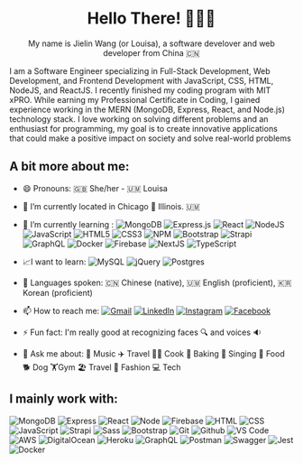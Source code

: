 <h1 align="center">Hello There! 🙋🏻‍♀️</h1>

<p align="center">My name is Jielin Wang (or Louisa), a software develover and web developer from China 🇨🇳 </p>
<p"> I am a Software Engineer specializing in Full-Stack Development, Web Development, and Frontend Development with JavaScript, CSS, HTML, NodeJS, and ReactJS. I recently finished my coding program with MIT xPRO. While earning my Professional Certificate in Coding, I gained experience working in the MERN (MongoDB, Express, React, and Node.js) technology stack. I love working on solving different problems and an enthusiast for programming, my goal is to create innovative applications that could make a positive impact on society and solve real-world problems</p>

## A bit more about me:

- 😄 Pronouns: 🇬🇧 She/her - 🇺🇲 Louisa
- 📍 I’m currently located in Chicago 🌆 Illinois. 🇺🇲
- 🌱 I’m currently learning :  ![MongoDB](https://img.shields.io/badge/MongoDB-%234ea94b.svg?style=for-the-badge&logo=mongodb&logoColor=white) ![Express.js](https://img.shields.io/badge/express.js-%23404d59.svg?style=for-the-badge&logo=express&logoColor=%2361DAFB) ![React](https://img.shields.io/badge/react-%2320232a.svg?style=for-the-badge&logo=react&logoColor=%2361DAFB) ![NodeJS](https://img.shields.io/badge/node.js-6DA55F?style=for-the-badge&logo=node.js&logoColor=white) ![JavaScript](https://img.shields.io/badge/javascript-%23323330.svg?style=for-the-badge&logo=javascript&logoColor=%23F7DF1E)  ![HTML5](https://img.shields.io/badge/html5-%23E34F26.svg?style=for-the-badge&logo=html5&logoColor=white) 	![CSS3](https://img.shields.io/badge/css3-%231572B6.svg?style=for-the-badge&logo=css3&logoColor=white) ![NPM](https://img.shields.io/badge/NPM-%23000000.svg?style=for-the-badge&logo=npm&logoColor=white)  ![Bootstrap](https://img.shields.io/badge/bootstrap-%23563D7C.svg?style=for-the-badge&logo=bootstrap&logoColor=white) ![Strapi](https://img.shields.io/badge/strapi-%232E7EEA.svg?style=for-the-badge&logo=strapi&logoColor=white) ![GraphQL](https://img.shields.io/badge/-GraphQL-E10098?style=for-the-badge&logo=graphql&logoColor=white) ![Docker](https://img.shields.io/badge/Docker-%230167ff?style=for-the-badge&logo=docker&logoColor=white) ![Firebase](https://img.shields.io/badge/-Firebase-E34F26?style=for-the-badge&logo=firebase&logoColor=ffffff) ![NextJS](https://img.shields.io/badge/nextjs-%23E0234E.svg?style=for-the-badge&logo=nextjs&logoColor=white) ![TypeScript](https://img.shields.io/badge/typescript-%23007ACC.svg?style=for-the-badge&logo=typescript&logoColor=white)
- 📈I want to learn: ![MySQL](https://img.shields.io/badge/mysql-%2300f.svg?style=for-the-badge&logo=mysql&logoColor=white) ![jQuery](https://img.shields.io/badge/jquery-%230769AD.svg?style=for-the-badge&logo=jquery&logoColor=white) ![Postgres](https://img.shields.io/badge/postgres-%23316192.svg?style=for-the-badge&logo=postgresql&logoColor=white) 
- 📢 Languages spoken: 🇨🇳 Chinese (native), 🇺🇲 English (proficient), 🇰🇷 Korean (proficient)

- 📫 How to reach me: [![Gmail](https://img.shields.io/badge/Gmail-D14836?style=for-the-badge&logo=gmail&logoColor=white&link=wangjielin777@gmail.com)](mailto:wangjielin777@gmail.com)  [![LinkedIn](https://img.shields.io/badge/linkedin-%230077B5.svg?style=for-the-badge&logo=linkedin&logoColor=white&link=https://www.linkedin.com/in/jielin-wang-2460821ba/)](https://www.linkedin.com/in/jielin-wang-2460821ba/) [![Instagram](https://img.shields.io/badge/Instagram-%23E4405F.svg?style=for-the-badge&logo=Instagram&logoColor=white&link=https://www.instagram.com/lin_o928/)](https://www.instagram.com/lin_o928/) [![Facebook](https://img.shields.io/badge/Facebook-%231877F2.svg?style=for-the-badge&logo=Facebook&logoColor=white&link=https://www.facebook.com/profile.php?id=100035272338983)](https://www.facebook.com/profile.php?id=100035272338983)
- ⚡ Fun fact:  I'm really good at recognizing faces 🔍 and voices 🔉
- 💬 Ask me about: 🎵 Music ✈️ Travel 🧑‍🍳 Cook 🍰 Baking 🎤 Singing 🥘 Food 🐕 Dog  🏋️‍Gym 🏖️ Travel 👠 Fashion 💻 Tech


## I mainly work with:

![MongoDB](https://img.shields.io/badge/-MongoDB-339933?&logo=mongodb&logoColor=ffffff)
![Express](https://img.shields.io/badge/-Express-7393B3?&logo=Express)
![React](https://img.shields.io/badge/-React-000000?&logo=react&logoColor=blue)
![Node](https://img.shields.io/badge/-Node-339933?&logo=nodedotjs&logoColor=ffffff)
![Firebase](https://img.shields.io/badge/-Firebase-E34F26?&logo=firebase&logoColor=ffffff)
![HTML](https://img.shields.io/badge/-HTML-E34F26?&logo=html5&logoColor=ffffff)
![CSS](https://img.shields.io/badge/-CSS-1572B6?&logo=css3)
![JavaScript](https://img.shields.io/badge/-JavaScript-F7DF1E?&logo=javascript&logoColor=000000)
![Strapi](https://img.shields.io/badge/Strapi-%232E7EEA?&logo=strapi&logoColor=fffff)
![Sass](https://img.shields.io/badge/-Sass-%23CC6699?&logo=sass&logoColor=ffffff)
![Bootstrap](https://img.shields.io/badge/-Bootstrap-7952B3?&logo=bootstrap&logoColor=ffffff)
![Git](https://img.shields.io/badge/-Git-%23F05032?&logo=git&logoColor=%23ffffff)
![Github](https://img.shields.io/badge/-Github-%231a202c?&logo=github&logoColor=ffffff)
![VS Code](https://img.shields.io/badge/-VSCode-%23007ACC?&logo=visual-studio-code)
![AWS](https://img.shields.io/badge/AWS-%23FF9900?&logo=amazon-aws&logoColor=fffff)
![DigitalOcean](https://img.shields.io/badge/DigitalOcean-%230167ff?&logo=digitalOcean&logoColor=white)
![Heroku](https://img.shields.io/badge/Heroku-%23430098?&logo=heroku&logoColor=white)
![GraphQL](https://img.shields.io/badge/-GraphQL-E10098?&logo=graphql&logoColor=white)
![Postman](https://img.shields.io/badge/Postman-FF6C37?&logo=postman&logoColor=white)
![Swagger](https://img.shields.io/badge/-Swagger-%23Clojure?&logo=swagger&logoColor=white)
![Jest](https://img.shields.io/badge/-jest-%23C21325?&logo=jest&logoColor=white)
![Docker](https://img.shields.io/badge/Docker-%230167ff?&logo=docker&logoColor=white)

